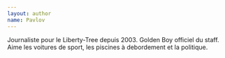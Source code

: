 ```yaml
---
layout: author
name: Pavlov
---
```


Journaliste pour le Liberty-Tree depuis 2003. Golden Boy officiel du staff. Aime les voitures de sport, les piscines à debordement et la politique.
